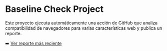 # Baseline Check Project

Este proyecto ejecuta automáticamente una acción de GitHub
que analiza compatibilidad de navegadores para varias
características web y publica un reporte.

➡️ [Ver reporte más reciente](data/baseline-report.md)

